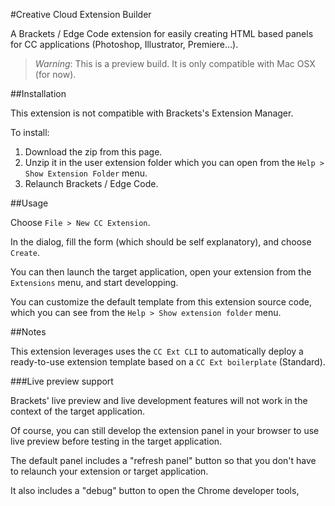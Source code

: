 #Creative Cloud Extension Builder

A Brackets / Edge Code extension for easily creating HTML based panels for CC applications (Photoshop, Illustrator, Premiere…).

> *Warning*: This is a preview build. It is only compatible with Mac OSX (for now).


##Installation

This extension is not compatible with Brackets's Extension Manager.

To install: 

1. Download the zip from this page.
2. Unzip it in the user extension folder which you can open from the `Help > Show Extension Folder` menu.
3. Relaunch Brackets / Edge Code.


##Usage

Choose `File > New CC Extension`.

In the dialog, fill the form (which should be self explanatory), and choose `Create`.

You can then launch the target application, open your extension from the `Extensions` menu, and start developping.

You can customize the default template from this extension source code, which you can see from the `Help > Show extension folder` menu.

##Notes

This extension leverages uses the `CC Ext CLI` to automatically deploy a ready-to-use extension template based on a `CC Ext boilerplate` (Standard).

###Live preview support

Brackets' live preview and live development features will not work in the context of the target application. 

Of course, you can still develop the extension panel in your browser to use live preview before testing in the target application.

The default panel includes a "refresh panel" button so that you don't have to relaunch your extension or target application.

It also includes a "debug" button to open the Chrome developer tools,

